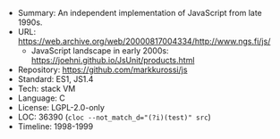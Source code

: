 * Summary:    An independent implementation of JavaScript from late 1990s.
* URL:        https://web.archive.org/web/20000817004334/http://www.ngs.fi/js/
  * JavaScript landscape in early 2000s: https://joehni.github.io/JsUnit/products.html
* Repository: https://github.com/markkurossi/js
* Standard:   ES1, JS1.4
* Tech:       stack VM
* Language:   C
* License:    LGPL-2.0-only
* LOC:        36390 (`cloc --not_match_d="(?i)(test)" src`)
* Timeline:   1998-1999
